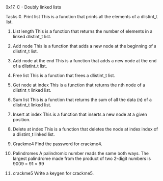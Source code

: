 0x17. C - Doubly linked lists

Tasks
0. Print list
	This is a function that prints all the elements of a dlistint_t list.
   
1. List length
	This is a function that returns the number of elements in a linked dlistint_t list.
   
2. Add node
	This is a function that adds a new node at the beginning of a dlistint_t list.
   
3. Add node at the end
	This is a function that adds a new node at the end of a dlistint_t list.
   
4. Free list
	This is a function that frees a dlistint_t list.
   
5. Get node at index
	This is a function that returns the nth node of a dlistint_t linked list.
   
6. Sum list
	This is a function that returns the sum of all the data (n) of a dlistint_t linked list.
   
7. Insert at index
	This is a function that inserts a new node at a given position.
   
8. Delete at index
	This is a function that deletes the node at index index of a dlistint_t linked list.
   
9. Crackme4
	Find the password for crackme4.
   
10. Palindromes
	A palindromic number reads the same both ways. The largest palindrome made from the product of two 2-digit numbers is 9009 = 91 × 99

11. crackme5
	Write a keygen for crackme5.
